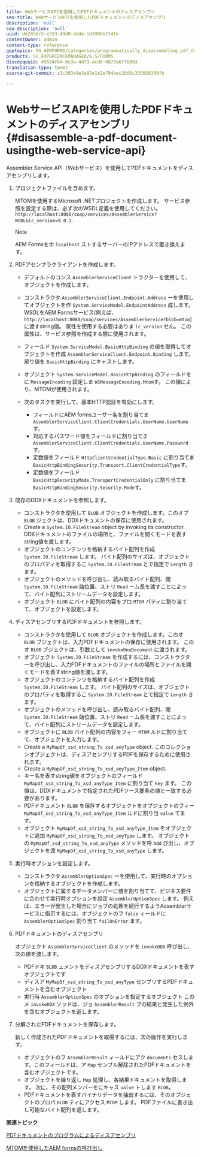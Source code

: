 ```yaml
---
title: WebサービスAPIを使用したPDFドキュメントのディスアセンブリ
seo-title: WebサービスAPIを使用したPDFドキュメントのディスアセンブリ
description: 'null'
seo-description: 'null'
uuid: d6283dc5-e333-49d0-abde-1d390662f4fe
contentOwner: admin
content-type: reference
geptopics: SG_AEMFORMS/categories/programmatically_disassembling_pdf_documents
products: SG_EXPERIENCEMANAGER/6.5/FORMS
discoiquuid: 49584fb4-8c3a-4d73-acd6-0879a67f6093
translation-type: tm+mt
source-git-commit: a3c303d4e3a85e1b2e794bec2006c335056309fb

---
```



# WebサービスAPIを使用したPDFドキュメントのディスアセンブリ {#disassemble-a-pdf-document-usingthe-web-service-api}

Assembler Service API（Webサービス）を使用してPDFドキュメントをディスアセンブリします。

1. プロジェクトファイルを含めます。

   MTOMを使用するMicrosoft .NETプロジェクトを作成します。 サービス参照を設定する際は、必ず次のWSDL定義を使用してください。 `http://localhost:8080/soap/services/AssemblerService?WSDL&lc_version=9.0.1`.

   >[!NOTE]
   >
   >AEM Formsをホ `localhost` ストするサーバーのIPアドレスで置き換えます。

1. PDFアセンブラクライアントを作成します。

   * デフォルトのコンス `AssemblerServiceClient` トラクターを使用して、オブジェクトを作成します。
   * コンストラクタ `AssemblerServiceClient.Endpoint.Address` ーを使用してオブジェクトを作 `System.ServiceModel.EndpointAddress` 成します。 WSDLをAEM Formsサービス(例えば、 `http://localhost:8080/soap/services/AssemblerService?blob=mtom`)に渡すstring値。 属性を使用する必要はありま `lc_version` せん。 この属性は、サービス参照を作成する際に使用されます。
   * フィールド `System.ServiceModel.BasicHttpBinding` の値を取得してオブジェクトを作成 `AssemblerServiceClient.Endpoint.Binding` します。 戻り値を `BasicHttpBinding` にキャストします。
   * オブジェクト `System.ServiceModel.BasicHttpBinding` のフィールドをに `MessageEncoding` 設定しま `WSMessageEncoding.Mtom`す。 この値により、MTOMが使用されます。
   * 次のタスクを実行して、基本HTTP認証を有効にします。

      * フィールドにAEM formsユーザー名を割り当てま `AssemblerServiceClient.ClientCredentials.UserName.UserName`す。
      * 対応するパスワード値をフィールドに割り当てま `AssemblerServiceClient.ClientCredentials.UserName.Password`す。
      * 定数値をフィールド `HttpClientCredentialType.Basic` に割り当てま `BasicHttpBindingSecurity.Transport.ClientCredentialType`す。
      * 定数値をフィールド `BasicHttpSecurityMode.TransportCredentialOnly` に割り当てま `BasicHttpBindingSecurity.Security.Mode`す。

1. 既存のDDXドキュメントを参照します。

   * コンストラクタを使用して `BLOB` オブジェクトを作成します。このオブ `BLOB` ジェクトは、DDXドキュメントの保存に使用されます。
   * Create a `System.IO.FileStream` object by invoking its constructor. DDXドキュメントのファイルの場所と、ファイルを開くモードを表すstring値を渡します。
   * オブジェクトのコンテンツを格納するバイト配列を作成 `System.IO.FileStream` します。 バイト配列のサイズは、オブジェクトのプロパティを取得するこ `System.IO.FileStream` とで指定で `Length` きます。
   * オブジェクトのメソッドを呼び出し、読み取るバイト配列、開 `System.IO.FileStream` 始位置、ストリ `Read` ーム長を渡すことによって、バイト配列にストリームデータを設定します。
   * オブジェクト `BLOB` にバイト配列の内容をプロ `MTOM` パティに割り当てて、オブジェクトを設定します。

1. ディスアセンブリするPDFドキュメントを参照します。

   * コンストラクタを使用して `BLOB` オブジェクトを作成します。このオ `BLOB` ブジェクトは、入力PDFドキュメントの保存に使用されます。 このオ `BLOB` ブジェクトは、引数として `invokeOneDocument` に渡されます。
   * オブジェクト `System.IO.FileStream` を作成するには、コンストラクターを呼び出し、入力PDFドキュメントのファイルの場所とファイルを開くモードを表すstring値を渡します。
   * オブジェクトのコンテンツを格納するバイト配列を作成 `System.IO.FileStream` します。 バイト配列のサイズは、オブジェクトのプロパティを取得するこ `System.IO.FileStream` とで指定で `Length` きます。
   * オブジェクトのメソッドを呼び出し、読み取るバイト配列、開 `System.IO.FileStream` 始位置、ストリ `Read` ーム長を渡すことによって、バイト配列にストリームデータを設定します。
   * オブジェクトに `BLOB` バイト配列の内容をフィー `MTOM` ルドに割り当てて、オブジェクトを入力します。
   * Create a `MyMapOf_xsd_string_To_xsd_anyType` object. このコレクションオブジェクトは、ディスアセンブリするPDFを保存するために使用されます。
   * Create a `MyMapOf_xsd_string_To_xsd_anyType_Item` object.
   * キー名を表すstring値をオブジェクトのフィールド `MyMapOf_xsd_string_To_xsd_anyType_Item` に割り当て `key` ます。 この値は、DDXドキュメントで指定されたPDFソース要素の値と一致する必要があります。
   * PDFドキュメント `BLOB` を保存するオブジェクトをオブジェクトのフィー `MyMapOf_xsd_string_To_xsd_anyType_Item` ルドに割り当 `value` てます。
   * オブジェクト `MyMapOf_xsd_string_To_xsd_anyType_Item` をオブジェクトに追加 `MyMapOf_xsd_string_To_xsd_anyType` します。 オブジェクトの `MyMapOf_xsd_string_To_xsd_anyType` メソッドを呼 `Add` び出し、オブジェクトを渡 `MyMapOf_xsd_string_To_xsd_anyType` します。

1. 実行時オプションを設定します。

   * コンストラクタ `AssemblerOptionSpec` ーを使用して、実行時のオプションを格納するオブジェクトを作成します。
   * オブジェクトに属するデータメンバーに値を割り当てて、ビジネス要件に合わせて実行時オプションを設定 `AssemblerOptionSpec` します。 例えば、エラーが発生した場合にジョブの処理を続行するようAssemblerサービスに指示するには、オブジェクトのフ `false` ィールドに `AssemblerOptionSpec` 割り当て `failOnError` ます。

1. PDFドキュメントのディスアセンブリ

   オブジェクト `AssemblerServiceClient` のメソッドを `invokeDDX` 呼び出し、次の値を渡します。

   * PDFドキ `BLOB` ュメントをディスアセンブリするDDXドキュメントを表すオブジェクトです
   * ディスア `MyMapOf_xsd_string_To_xsd_anyType` センブリするPDFドキュメントを含むオブジェクト
   * 実行時 `AssemblerOptionSpec` のオプションを指定するオブジェクト
   このメ `invokeDDX` ソッドは、ジョ `AssemblerResult` ブの結果と発生した例外を含むオブジェクトを返します。

1. 分解されたPDFドキュメントを保存します。

   新しく作成されたPDFドキュメントを取得するには、次の操作を実行します。

   * オブジェクトのフ `AssemblerResult` ィールドにアク `documents` セスします。このフィールドは、ア `Map` センブル解除されたPDFドキュメントを含むオブジェクトです。
   * オブジェクトを繰り返し `Map` 処理し、各結果ドキュメントを取得します。 次に、その配列メンバーをにキャス `value` トします `BLOB`。
   * PDFドキュメントを表すバイナリデータを抽出するには、そのオブジェクトのプロパ `BLOB` ティにアクセス `MTOM` します。 PDFファイルに書き出し可能なバイト配列を返します。

**関連トピック**

[PDFドキュメントのプログラムによるディスアセンブリ](/help/forms/developing/programmatically-disassembling-pdf-documents.md#programmatically-disassembling-pdf-documents)

[MTOMを使用したAEM formsの呼び出し](/help/forms/developing/invoking-aem-forms-using-web.md#invoking-aem-forms-using-mtom)

